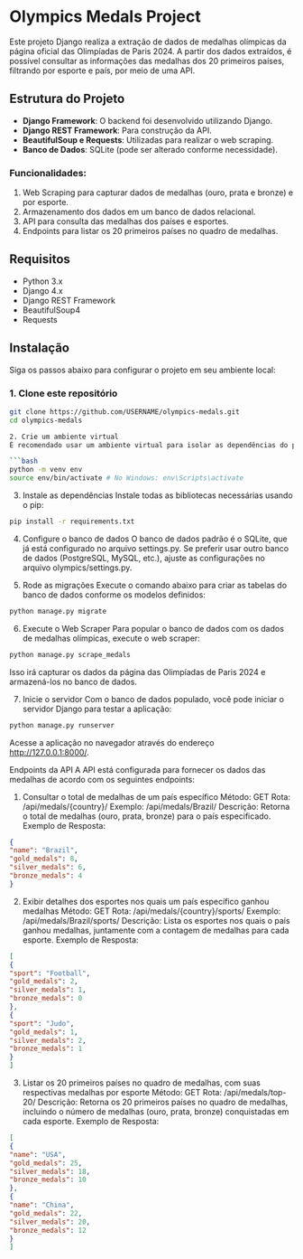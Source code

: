 # Olympics Medals Project

Este projeto Django realiza a extração de dados de medalhas olímpicas da página oficial das Olimpíadas de Paris 2024. A partir dos dados extraídos, é possível consultar as informações das medalhas dos 20 primeiros países, filtrando por esporte e país, por meio de uma API.

## Estrutura do Projeto

- **Django Framework**: O backend foi desenvolvido utilizando Django.
- **Django REST Framework**: Para construção da API.
- **BeautifulSoup e Requests**: Utilizadas para realizar o web scraping.
- **Banco de Dados**: SQLite (pode ser alterado conforme necessidade).
  
### Funcionalidades:

1. Web Scraping para capturar dados de medalhas (ouro, prata e bronze) e por esporte.
2. Armazenamento dos dados em um banco de dados relacional.
3. API para consulta das medalhas dos países e esportes.
4. Endpoints para listar os 20 primeiros países no quadro de medalhas.

## Requisitos

- Python 3.x
- Django 4.x
- Django REST Framework
- BeautifulSoup4
- Requests

## Instalação

Siga os passos abaixo para configurar o projeto em seu ambiente local:

### 1. Clone este repositório

```bash
git clone https://github.com/USERNAME/olympics-medals.git
cd olympics-medals

2. Crie um ambiente virtual
É recomendado usar um ambiente virtual para isolar as dependências do projeto. Crie e ative um ambiente virtual com:

```bash
python -m venv env
source env/bin/activate # No Windows: env\Scripts\activate
```

3. Instale as dependências
Instale todas as bibliotecas necessárias usando o pip:

```bash
pip install -r requirements.txt
```

4. Configure o banco de dados
O banco de dados padrão é o SQLite, que já está configurado no arquivo settings.py. Se preferir usar outro banco de dados (PostgreSQL, MySQL, etc.), ajuste as configurações no arquivo olympics/settings.py.

5. Rode as migrações
Execute o comando abaixo para criar as tabelas do banco de dados conforme os modelos definidos:

```bash
python manage.py migrate
```

6. Execute o Web Scraper
Para popular o banco de dados com os dados de medalhas olímpicas, execute o web scraper:

```bash
python manage.py scrape_medals
```

Isso irá capturar os dados da página das Olimpíadas de Paris 2024 e armazená-los no banco de dados.

7. Inicie o servidor
Com o banco de dados populado, você pode iniciar o servidor Django para testar a aplicação:

```bash
python manage.py runserver
```

Acesse a aplicação no navegador através do endereço http://127.0.0.1:8000/.

Endpoints da API
A API está configurada para fornecer os dados das medalhas de acordo com os seguintes endpoints:

1. Consultar o total de medalhas de um país específico
Método: GET
Rota: /api/medals/{country}/
Exemplo: /api/medals/Brazil/
Descrição: Retorna o total de medalhas (ouro, prata, bronze) para o país especificado.
Exemplo de Resposta:
```json
{
"name": "Brazil",
"gold_medals": 8,
"silver_medals": 6,
"bronze_medals": 4
}
```

2. Exibir detalhes dos esportes nos quais um país específico ganhou medalhas
Método: GET
Rota: /api/medals/{country}/sports/
Exemplo: /api/medals/Brazil/sports/
Descrição: Lista os esportes nos quais o país ganhou medalhas, juntamente com a contagem de medalhas para cada esporte.
Exemplo de Resposta:
```json
[
{
"sport": "Football",
"gold_medals": 2,
"silver_medals": 1,
"bronze_medals": 0
},
{
"sport": "Judo",
"gold_medals": 1,
"silver_medals": 2,
"bronze_medals": 1
}
]
```

3. Listar os 20 primeiros países no quadro de medalhas, com suas respectivas medalhas por esporte
Método: GET
Rota: /api/medals/top-20/
Descrição: Retorna os 20 primeiros países no quadro de medalhas, incluindo o número de medalhas (ouro, prata, bronze) conquistadas em cada esporte.
Exemplo de Resposta:
```json
[
{
"name": "USA",
"gold_medals": 25,
"silver_medals": 18,
"bronze_medals": 10
},
{
"name": "China",
"gold_medals": 22,
"silver_medals": 20,
"bronze_medals": 12
}
]
```
```
